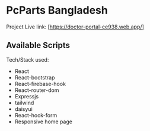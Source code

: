 #  PcParts Bangladesh

Project Live link: [https://doctor-portal-ce938.web.app/]

## Available Scripts
Tech/Stack used:
* React
* React-bootstrap
* React-firebase-hook
* React-router-dom
* Expressjs
* tailwind
* daisyui
* React-hook-form
* Responsive home page